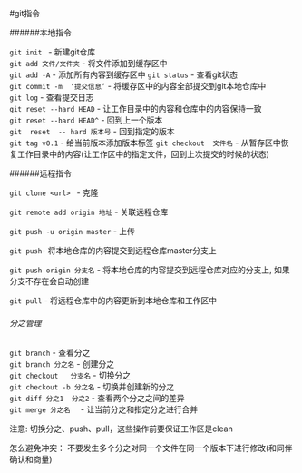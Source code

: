 #git指令  

######本地指令

`git init ` - 新建git仓库      
`git add 文件/文件夹` - 将文件添加到缓存区中  
`git add -A` - 添加所有内容到缓存区中
`git status` -  查看git状态  
`git commit -m  ‘提交信息’`  -  将缓存区中的内容全部提交到git本地仓库中  
`git log` - 查看提交日志  
`git reset --hard HEAD`  -  让工作目录中的内容和仓库中的内容保持一致  
`git reset --hard HEAD^` - 回到上一个版本  
`git  reset  -- hard 版本号` - 回到指定的版本  
`git tag v0.1` - 给当前版本添加版本标签
`git checkout  文件名` -  从暂存区中恢复工作目录中的内容(让工作区中的指定文件，回到上次提交的时候的状态)  



######远程指令

`git clone <url> ` - 克隆 

`git remote add origin 地址` - 关联远程仓库

`git push -u origin master` - 上传

`git push`- 将本地仓库的内容提交到远程仓库master分支上

`git push origin 分支名` -  将本地仓库的内容提交到远程仓库对应的分支上, 如果分支不存在会自动创建

`git pull` - 将远程仓库中的内容更新到本地仓库和工作区中



###### 分之管理    
`git branch`  - 查看分之   
`git branch 分之名` - 创建分之   
`git checkout   分支名` -   切换分之      
`git checkout -b 分之名` - 切换并创建新的分之   
`git diff 分之1  分之2` - 查看两个分之之间的差异  
`git merge 分之名	` - 让当前分之和指定分之进行合并     





注意: 切换分之、push、pull，这些操作前要保证工作区是clean 

怎么避免冲突：  不要发生多个分之对同一个文件在同一个版本下进行修改(和同伴确认和商量)



